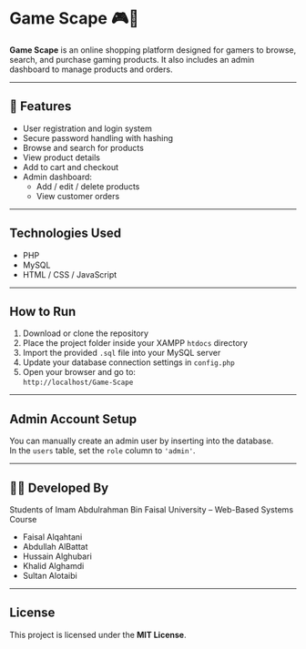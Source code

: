 # Game Scape 🎮🛒

**Game Scape** is an online shopping platform designed for gamers to browse, search, and purchase gaming products. It also includes an admin dashboard to manage products and orders.

---

## 🚀 Features

- User registration and login system  
- Secure password handling with hashing  
- Browse and search for products  
- View product details  
- Add to cart and checkout  
- Admin dashboard:
  - Add / edit / delete products  
  - View customer orders  
---

## Technologies Used
- PHP
- MySQL
- HTML / CSS / JavaScript

---

## How to Run
1. Download or clone the repository
2. Place the project folder inside your XAMPP `htdocs` directory
3. Import the provided `.sql` file into your MySQL server
4. Update your database connection settings in `config.php`
5. Open your browser and go to:  
   `http://localhost/Game-Scape`

---

## Admin Account Setup
You can manually create an admin user by inserting into the database.  
In the `users` table, set the `role` column to `'admin'`.

---

## 👨‍💻 Developed By

Students of Imam Abdulrahman Bin Faisal University – Web-Based Systems Course  
- Faisal Alqahtani  
- Abdullah AlBattat  
- Hussain Alghubari  
- Khalid Alghamdi  
- Sultan Alotaibi

---

## License
This project is licensed under the **MIT License**.
